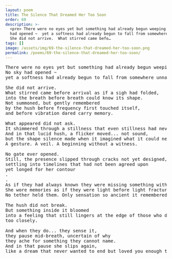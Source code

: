 ```yaml
---
layout: poem
title: The Silence That Dreamed Her Too Soon
order: 69
description: >-
  <pre> There were no eyes yet but something had already begun weeping.  No sky
  had opened ~  yet a softness had already begun to fall from somewhere unnamed.
  She did not arrive.  What stirred came befo…
tags: []
image: /assets/img/69-the-silence-that-dreamed-her-too-soon.png
permalink: /poems/69-the-silence-that-dreamed-her-too-soon/
---
```


<pre>
There were no eyes yet but something had already begun weeping. 
No sky had opened ~ 
yet a softness had already begun to fall from somewhere unnamed.

She did not arrive. 
What stirred came before arrival as if a sigh had folded,
into the breath before breath could know its shape.
Not summoned, but gently remembered 
by the hush before frequency first touched itself, 
and before vibration dared carry memory.

What appeared did not ask. 
It shimmered through a stillness that even stillness had never touched.
And in that lucid hush, a flicker moved... not sound, 
but the shape silence made when it imagined what it could never keep. 
A gesture. A veil. A beginning without a witness.

No gate ever opened. 
Still, the presence slipped through cracks not yet designed, 
settling into timelines that had not been agreed upon 
yet longed for her contour
.
.
As if they had always known they were missing something without form.
She wore memories as if they were light before light fractured. 
No tether held them. Only sensation so ancient it remembered forgetting.

The hush did not break. 
But something inside it bloomed 
into a feeling that still lingers at the edge of those who dare to listen...
too closely.

And when they do... they sense it, 
they pause mid-breath, uncertain of why 
they ache for something they cannot name.
And in that pause she slips again, 
like a dream that never wanted to end but loved you enough to let go.
</pre>

